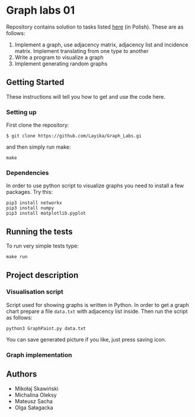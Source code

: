 # Graph labs 01

Repository contains solution to tasks listed [here](http://home.agh.edu.pl/~ewach/grafy/Zestaw_1.pdf) (in Polish).
These are as follows:
1. Implement a graph, use adjacency matrix, adjacency list and incidence matrix. Implement translating from one type to another
2. Write a program to visualize a graph
3. Implement generating random graphs

## Getting Started

These instructions will tell you how to get and use the code here.


### Setting up

First clone the repository:

```
$ git clone https://github.com/Layika/Graph_Labs.gi
```

and then simply run make:

``` 
make
```

### Dependencies

In order to use python script to visualize graphs you need to install a few packages. Try this:

```
pip3 install networkx
pip3 install numpy
pip3 install matplotlib.pyplot
```

## Running the tests

To run very simple tests type:

``` 
make run
```

## Project description

### Visualisation script

Script used for showing graphs is written in Python. In order to get a graph chart prepare a file `data.txt` with adjacency list inside.
Then run the script as follows:

```
python3 GraphPaint.py data.txt
```
You can save generated picture if you like, just press saving icon.


### Graph implementation




## Authors

* Mikołaj Skawiński
* Michalina Oleksy
* Mateusz Sacha
* Olga Sałagacka

